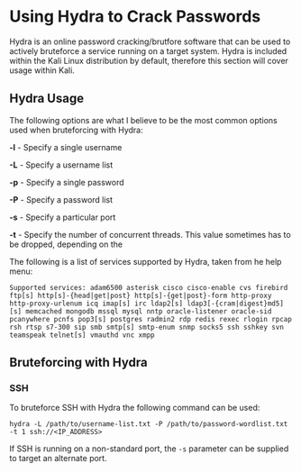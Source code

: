 # Using Hydra to Crack Passwords

Hydra is an online password cracking/brutfore software that can be used to actively bruteforce a service running on a target system.  Hydra is included within the Kali Linux distribution by default, therefore this section will cover usage within Kali.

## Hydra Usage

The following options are what I believe to be the most common options used when bruteforcing with Hydra:

**-l** - Specify a single username

**-L** - Specify a username list

**-p** - Specify a single password

**-P** - Specify a password list

**-s** - Specify a particular port

**-t** - Specify the number of concurrent threads.  This value sometimes has to be dropped, depending on the 

The following is a list of services supported by Hydra, taken from he help menu:

```
Supported services: adam6500 asterisk cisco cisco-enable cvs firebird ftp[s] http[s]-{head|get|post} http[s]-{get|post}-form http-proxy http-proxy-urlenum icq imap[s] irc ldap2[s] ldap3[-{cram|digest}md5][s] memcached mongodb mssql mysql nntp oracle-listener oracle-sid pcanywhere pcnfs pop3[s] postgres radmin2 rdp redis rexec rlogin rpcap rsh rtsp s7-300 sip smb smtp[s] smtp-enum snmp socks5 ssh sshkey svn teamspeak telnet[s] vmauthd vnc xmpp

```

## Bruteforcing with Hydra

### SSH

To bruteforce SSH with Hydra the following command can be used:

`hydra -L /path/to/username-list.txt -P /path/to/password-wordlist.txt -t 1 ssh://<IP_ADDRESS>`

If SSH is running on a non-standard port, the `-s` parameter can be supplied to target an alternate port.
